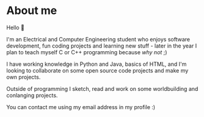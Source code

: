 # About me
Hello 👋


I'm an Electrical and Computer Engineering student who enjoys software development, fun coding projects and learning new stuff - later in the year I plan to teach myself C or C++ programming because _why not_ ;)

I have working knowledge in Python and Java, basics of HTML, and I'm looking to collaborate on some open source code projects and make my own projects. 

Outside of programming I sketch, read and work on some worldbuilding and conlanging projects.

You can contact me using my email address in my profile :)

